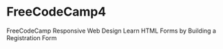 # FreeCodeCamp4
FreeCodeCamp Responsive Web Design Learn HTML Forms by Building a Registration Form
